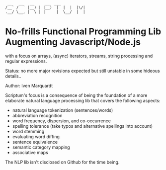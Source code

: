 ```
 __   __   __     __  ___            
/__` /  ` |__) | |__)  |  |  |  |\/| 
.__/ \__, |  \ | |     |  \__/  |  | 
```                                   


# No-frills Functional Programming Lib Augmenting Javascript/Node.js

with a focus on arrays, (async) iterators, streams, string processing and regular expressions.

Status: no more major revisions expected but still unstable in some hideous details..

Author: Iven Marquardt

Scriptum's focus is a consequence of being the foundation of a more elaborate natural language processing lib that covers the following aspects:

* natural language tokenization (sentences/words)
* abbreviation recognition
* word frequency, dispersion, and co-occurrence
* spelling tolerance (take typos and alternative spellings into account)
* word stemming
* evaluating word diffing
* sentence equivalence
* semantic category mapping
* associative maps

The NLP lib isn't disclosed on Github for the time being.
